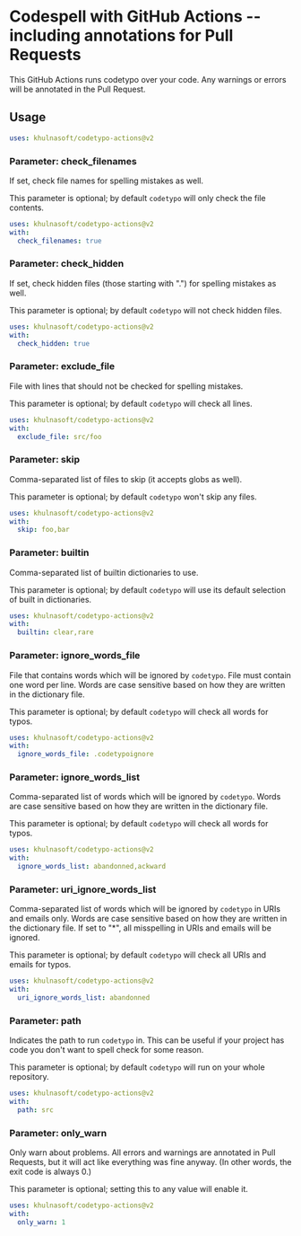 # Codespell with GitHub Actions -- including annotations for Pull Requests

This GitHub Actions runs codetypo over your code.
Any warnings or errors will be annotated in the Pull Request.

## Usage

```yml
uses: khulnasoft/codetypo-actions@v2
```

### Parameter: check_filenames

If set, check file names for spelling mistakes as well.

This parameter is optional; by default `codetypo` will only check the file contents.

```yml
uses: khulnasoft/codetypo-actions@v2
with:
  check_filenames: true
```

### Parameter: check_hidden

If set, check hidden files (those starting with ".") for spelling mistakes as well.

This parameter is optional; by default `codetypo` will not check hidden files.

```yml
uses: khulnasoft/codetypo-actions@v2
with:
  check_hidden: true
```

### Parameter: exclude_file

File with lines that should not be checked for spelling mistakes.

This parameter is optional; by default `codetypo` will check all lines.

```yml
uses: khulnasoft/codetypo-actions@v2
with:
  exclude_file: src/foo
```

### Parameter: skip

Comma-separated list of files to skip (it accepts globs as well).

This parameter is optional; by default `codetypo` won't skip any files.

```yml
uses: khulnasoft/codetypo-actions@v2
with:
  skip: foo,bar
```

### Parameter: builtin

Comma-separated list of builtin dictionaries to use.

This parameter is optional; by default `codetypo` will use its default selection of built in dictionaries.

```yml
uses: khulnasoft/codetypo-actions@v2
with:
  builtin: clear,rare
```

### Parameter: ignore_words_file

File that contains words which will be ignored by `codetypo`. File must contain one word per line.
Words are case sensitive based on how they are written in the dictionary file.

This parameter is optional; by default `codetypo` will check all words for typos.

```yml
uses: khulnasoft/codetypo-actions@v2
with:
  ignore_words_file: .codetypoignore
```

### Parameter: ignore_words_list

Comma-separated list of words which will be ignored by `codetypo`.
Words are case sensitive based on how they are written in the dictionary file.

This parameter is optional; by default `codetypo` will check all words for typos.

```yml
uses: khulnasoft/codetypo-actions@v2
with:
  ignore_words_list: abandonned,ackward
```

### Parameter: uri_ignore_words_list

Comma-separated list of words which will be ignored by `codetypo` in URIs and emails only.
Words are case sensitive based on how they are written in the dictionary file.
If set to "*", all misspelling in URIs and emails will be ignored.

This parameter is optional; by default `codetypo` will check all URIs and emails for typos.

```yml
uses: khulnasoft/codetypo-actions@v2
with:
  uri_ignore_words_list: abandonned
```

### Parameter: path

Indicates the path to run `codetypo` in.
This can be useful if your project has code you don't want to spell check for some reason.

This parameter is optional; by default `codetypo` will run on your whole repository.

```yml
uses: khulnasoft/codetypo-actions@v2
with:
  path: src
```

### Parameter: only_warn

Only warn about problems.
All errors and warnings are annotated in Pull Requests, but it will act like everything was fine anyway.
(In other words, the exit code is always 0.)

This parameter is optional; setting this to any value will enable it.

```yml
uses: khulnasoft/codetypo-actions@v2
with:
  only_warn: 1
```
